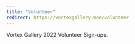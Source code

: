 ```yaml
---
title: "Volunteer"
redirect: https://vortexgallery.moe/volunteer
---
```

Vortex Gallery 2022 Volunteer Sign-ups.
